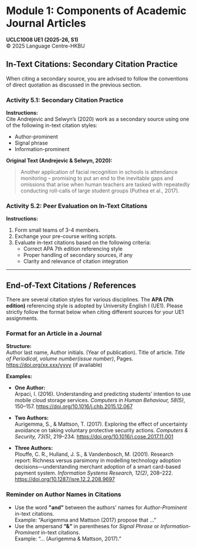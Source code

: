 # Module 1: Components of Academic Journal Articles

**UCLC1008 UE1 (2025-26, S1)**  
© 2025 Language Centre-HKBU

## In-Text Citations: Secondary Citation Practice

When citing a secondary source, you are advised to follow the conventions of direct quotation as discussed in the previous section.

### Activity 5.1: Secondary Citation Practice

**Instructions:**  
Cite Andrejevic and Selwyn’s (2020) work as a secondary source using one of the following in-text citation styles:  
- Author-prominent  
- Signal phrase  
- Information-prominent  

**Original Text (Andrejevic & Selwyn, 2020):**  
> Another application of facial recognition in schools is attendance monitoring – promising to put an end to the inevitable gaps and omissions that arise when human teachers are tasked with repeatedly conducting roll-calls of large student groups (Puthea et al., 2017).

### Activity 5.2: Peer Evaluation on In-Text Citations

**Instructions:**  
1. Form small teams of 3-4 members.  
2. Exchange your pre-course writing scripts.  
3. Evaluate in-text citations based on the following criteria:  
   - Correct APA 7th edition referencing style  
   - Proper handling of secondary sources, if any  
   - Clarity and relevance of citation integration  

---

## End-of-Text Citations / References

There are several citation styles for various disciplines. The **APA (7th edition)** referencing style is adopted by University English I (UE1). Please strictly follow the format below when citing different sources for your UE1 assignments.

### Format for an Article in a Journal

**Structure:**  
Author last name, Author initials. (Year of publication). Title of article. *Title of Periodical, volume number(issue number)*, Pages. https://doi.org/xx.xxx/yyyy (if available)

**Examples:**

- **One Author:**  
  Arpaci, I. (2016). Understanding and predicting students’ intention to use mobile cloud storage services. *Computers in Human Behaviour, 58(5)*, 150–157. https://doi.org/10.1016/j.chb.2015.12.067

- **Two Authors:**  
  Aurigemma, S., & Mattson, T. (2017). Exploring the effect of uncertainty avoidance on taking voluntary protective security actions. *Computers & Security, 73(5)*, 219–234. https://doi.org/10.1016/j.cose.2017.11.001

- **Three Authors:**  
  Plouffe, C. R., Hulland, J. S., & Vandenbosch, M. (2001). Research report: Richness versus parsimony in modelling technology adoption decisions—understanding merchant adoption of a smart card-based payment system. *Information Systems Research, 12(2)*, 208–222. https://doi.org/10.1287/isre.12.2.208.9697

### Reminder on Author Names in Citations

- Use the word **"and"** between the authors' names for *Author-Prominent* in-text citations.  
  Example: “Aurigemma and Mattson (2017) propose that ...”  
- Use the ampersand **“&”** in parentheses for *Signal Phrase* or *Information-Prominent* in-text citations.  
  Example: “... (Aurigemma & Mattson, 2017).”
